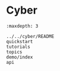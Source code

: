 # Cyber

```{toctree}
:maxdepth: 3

../../cyber/README
quickstart
tutorials
topics
demo/index
api
```